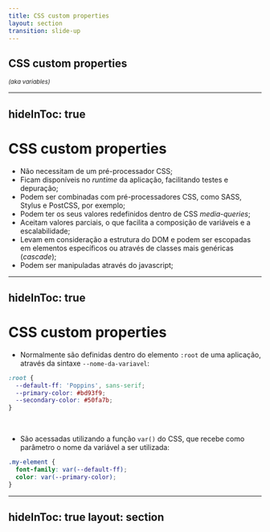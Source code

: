 ```yaml
---
title: CSS custom properties
layout: section
transition: slide-up
---
```


<!-- CSS custom properties -->
<section>
  <h1 class="section-title">
    CSS custom properties
  </h1>

  <small class="text-gray-600">
    <i>(aka variables)</i>
  </small>
</section>

---
hideInToc: true
---

# CSS custom properties

- Não necessitam de um pré-processador CSS;
- Ficam disponíveis no _runtime_ da aplicação, facilitando testes e depuração;
- Podem ser combinadas com pré-processadores CSS, como SASS, Stylus e PostCSS, por exemplo;
- Podem ter os seus valores redefinidos dentro de CSS _media-queries_;
- Aceitam valores parciais, o que facilita a composição de variáveis e a escalabilidade;
- Levam em consideração a estrutura do DOM e podem ser escopadas em elementos específicos ou através de classes mais genéricas (_cascade_);
- Podem ser manipuladas através do javascript;

---
hideInToc: true
---

# CSS custom properties

- Normalmente são definidas dentro do elemento `:root` de uma aplicação, através da sintaxe `--nome-da-variavel`:

```css
:root {
  --default-ff: 'Poppins', sans-serif;
  --primary-color: #bd93f9;
  --secondary-color: #50fa7b;
}
```
<br />

- São acessadas utilizando a função `var()` do CSS, que recebe como parâmetro o nome da variável a ser utilizada:

```css
.my-element {
  font-family: var(--default-ff);
  color: var(--primary-color);
}
```
<!-- Docs -->
<AppReferences class="mt-[20px]">
  <AppLink url="https://developer.mozilla.org/en-US/docs/Web/CSS/Using_CSS_custom_properties" title="Using CSS custom properties (variables) - MDN" />
</AppReferences>

---
hideInToc: true
layout: section
---

<AppLink url="https://codepen.io/leoadamo/pen/gOqBqVR?editors=1100" title="Demo" class="text-4xl" />